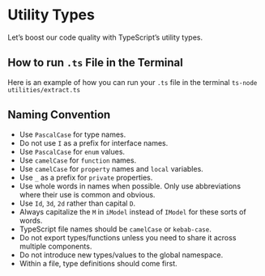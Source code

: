 # Utility Types

Let’s boost our code quality with TypeScript’s utility types.

## How to run `.ts` File in the Terminal

Here is an example of how you can run your `.ts` file in the terminal `ts-node utilities/extract.ts`

## Naming Convention

* Use `PascalCase` for type names.
* Do not use `I` as a prefix for interface names.
* Use `PascalCase` for `enum` values.
* Use `camelCase` for `function` names.
* Use `camelCase` for `property` names and `local` variables.
* Use `_` as a prefix for `private` properties.
* Use whole words in names when possible. Only use abbreviations where their use is common and obvious.
* Use `Id`, `3d`, `2d` rather than capital `D`.
* Always capitalize the `M` in `iModel` instead of `IModel` for these sorts of words.
* TypeScript file names should be `camelCase` or `kebab-case`.
* Do not export types/functions unless you need to share it across multiple components.
* Do not introduce new types/values to the global namespace.
* Within a file, type definitions should come first.
